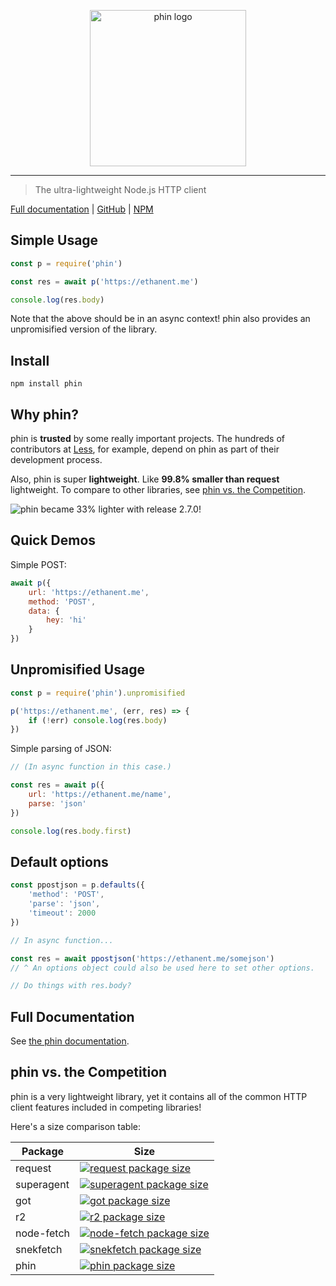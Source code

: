 <p align="center" style="text-align: center"><img src="https://raw.githubusercontent.com/ethanent/phin/master/media/phin-textIncluded.png" width="250" alt="phin logo"/></p>

---

> The ultra-lightweight Node.js HTTP client

[Full documentation](https://ethanent.github.io/phin/) | [GitHub](https://github.com/ethanent/phin) | [NPM](https://www.npmjs.com/package/phin)


## Simple Usage

```javascript
const p = require('phin')

const res = await p('https://ethanent.me')

console.log(res.body)
```

Note that the above should be in an async context! phin also provides an unpromisified version of the library.

## Install

```
npm install phin
```


## Why phin?

phin is **trusted** by some really important projects. The hundreds of contributors at [Less](https://github.com/less/less.js), for example, depend on phin as part of their development process.

Also, phin is super **lightweight**. Like **99.8% smaller than request** lightweight. To compare to other libraries, see [phin vs. the Competition](https://github.com/ethanent/phin/blob/master/README.md#phin-vs-the-competition).

<img src="https://pbs.twimg.com/media/DSPF9TaUQAA0tIe.jpg:large" alt="phin became 33% lighter with release 2.7.0!"/>


## Quick Demos

Simple POST:

```js
await p({
	url: 'https://ethanent.me',
	method: 'POST',
	data: {
		hey: 'hi'
	}
})
```

## Unpromisified Usage

```js
const p = require('phin').unpromisified

p('https://ethanent.me', (err, res) => {
	if (!err) console.log(res.body)
})
```

Simple parsing of JSON:

```js
// (In async function in this case.)

const res = await p({
	url: 'https://ethanent.me/name',
	parse: 'json'
})

console.log(res.body.first)
```

## Default options

```js
const ppostjson = p.defaults({
	'method': 'POST',
	'parse': 'json',
	'timeout': 2000
})

// In async function...

const res = await ppostjson('https://ethanent.me/somejson')
// ^ An options object could also be used here to set other options.

// Do things with res.body?
```


## Full Documentation

See [the phin documentation](https://ethanent.github.io/phin/).

## phin vs. the Competition

phin is a very lightweight library, yet it contains all of the common HTTP client features included in competing libraries!

Here's a size comparison table:

Package | Size
--- | ---
request | [![request package size](https://packagephobia.now.sh/badge?p=request)](https://packagephobia.now.sh/result?p=request)
superagent | [![superagent package size](https://packagephobia.now.sh/badge?p=superagent)](https://packagephobia.now.sh/result?p=superagent)
got | [![got package size](https://packagephobia.now.sh/badge?p=got)](https://packagephobia.now.sh/result?p=got)
r2 | [![r2 package size](https://packagephobia.now.sh/badge?p=r2)](https://packagephobia.now.sh/result?p=r2)
node-fetch | [![node-fetch package size](https://packagephobia.now.sh/badge?p=node-fetch)](https://packagephobia.now.sh/result?p=node-fetch)
snekfetch | [![snekfetch package size](https://packagephobia.now.sh/badge?p=snekfetch)](https://packagephobia.now.sh/result?p=snekfetch)
phin | [![phin package size](https://packagephobia.now.sh/badge?p=phin)](https://packagephobia.now.sh/result?p=phin)